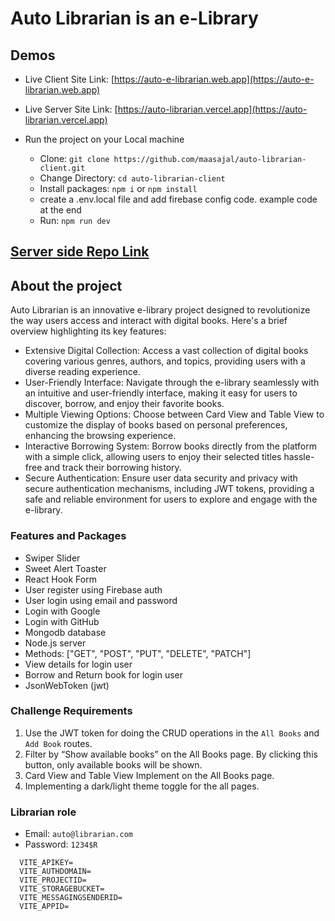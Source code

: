 # Auto Librarian is an e-Library

## Demos

- Live Client Site Link: [https://auto-e-librarian.web.app](https://auto-e-librarian.web.app)

- Live Server Site Link: [https://auto-librarian.vercel.app](https://auto-librarian.vercel.app)

- Run the project on your Local machine

  - Clone: `git clone https://github.com/maasajal/auto-librarian-client.git`
  - Change Directory: `cd auto-librarian-client`
  - Install packages: `npm i` or `npm install`
  - create a .env.local file and add firebase config code. example code at the end
  - Run: `npm run dev`

## [Server side Repo Link](https://github.com/maasajal/auto-librarian-server)

## About the project

Auto Librarian is an innovative e-library project designed to revolutionize the way users access and interact with digital books. Here's a brief overview highlighting its key features:

- Extensive Digital Collection: Access a vast collection of digital books covering various genres, authors, and topics, providing users with a diverse reading experience.
- User-Friendly Interface: Navigate through the e-library seamlessly with an intuitive and user-friendly interface, making it easy for users to discover, borrow, and enjoy their favorite books.
- Multiple Viewing Options: Choose between Card View and Table View to customize the display of books based on personal preferences, enhancing the browsing experience.
- Interactive Borrowing System: Borrow books directly from the platform with a simple click, allowing users to enjoy their selected titles hassle-free and track their borrowing history.
- Secure Authentication: Ensure user data security and privacy with secure authentication mechanisms, including JWT tokens, providing a safe and reliable environment for users to explore and engage with the e-library.

### Features and Packages

- Swiper Slider
- Sweet Alert Toaster
- React Hook Form
- User register using Firebase auth
- User login using email and password
- Login with Google
- Login with GitHub
- Mongodb database
- Node.js server
- Methods: ["GET", "POST", "PUT", "DELETE", "PATCH"]
- View details for login user
- Borrow and Return book for login user
- JsonWebToken (jwt)

### Challenge Requirements

1. Use the JWT token for doing the CRUD operations in the `All Books` and `Add Book` routes.
2. Filter by “Show available books” on the All Books page. By clicking this button, only available books will be shown.
3. Card View and Table View Implement on the All Books page.
4. Implementing a dark/light theme toggle for the all pages.

### Librarian role

- Email: `auto@librarian.com`
- Password: `1234$R`

```
  VITE_APIKEY=
  VITE_AUTHDOMAIN=
  VITE_PROJECTID=
  VITE_STORAGEBUCKET=
  VITE_MESSAGINGSENDERID=
  VITE_APPID=
```
